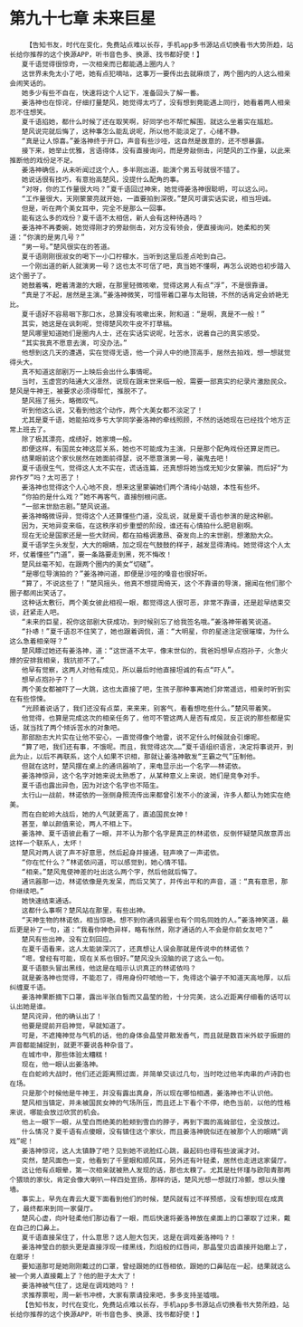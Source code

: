 # 第九十七章 未来巨星
        【告知书友，时代在变化，免费站点难以长存，手机app多书源站点切换看书大势所趋，站长给你推荐的这个换源APP，听书音色多、换源、找书都好使！】
       夏千语觉得很惊奇，一次相亲而已都能遇上圈内人？
       这世界未免太小了吧，她有点犯嘀咕，这事万一要传出去就麻烦了，两个圈内的人这么相亲会闹笑话的。
       她多少有些不自在，快速将这个人记下，准备回头了解一番。
       姜洛神也在惊诧，仔细打量楚风，她觉得太巧了，没有想到竟能遇上同行，她看着两人相亲忍不住想笑。
       夏千语掐她，都什么时候了还在取笑啊，好同学也不帮忙解围，就这么坐着实在尴尬。
       楚风说完就后悔了，这种事怎么能乱说呢，所以他不能淡定了，心绪不静。
       “真是让人惊喜。”姜洛神终于开口，声音有些沙哑，这自然是故意的，还不想暴露。
       接下来，她举止优雅，言语得体，没有直接询问，而是旁敲侧击，问楚风的工作量，以此来推断他的戏份足不足。
       姜洛神确信，从未听闻过这个人，多半刚出道，能演个男五号就很不错了。
       她说话很有技巧，有意抬高楚风，没提什么配角的事。
       “对呀，你的工作量很大吗？”夏千语回过神来，她觉得姜洛神很聪明，可以这么问。
       “工作量很大，天刚蒙蒙亮就开始，一直要拍到深夜。”楚风可谓实话实说，相当坦诚。
       但是，听在两个美女耳中，完全不是那么一回事。
       能有这么多的戏份？夏千语不太相信，新人会有这种待遇吗？
       姜洛神不再委婉，她觉得刚才的旁敲侧击，对方没有领会，便直接询问，她柔和的笑道：“你演的是男几号？”
       “男一号。”楚风很实在的答道。
       夏千语刚刚很淑女的喝下一小口柠檬水，当听到这里后差点呛到自己。
       一个刚出道的新人就演男一号？这也太不可信了吧，真当她不懂啊，再怎么说她也初步踏入这个圈子了。
       她鼓着嘴，瞪着清澈的大眼，在那里轻微咳嗽，觉得这男人有点“浮”，不是很靠谱。
       “真是了不起，居然是主演。”姜洛神微笑，可惜带着口罩与太阳镜，不然的话肯定会娇艳无比。
       夏千语好不容易咽下那口水，总算没有咳嗽出来，附和道：“是啊，真是不一般！”
       其实，她这是在讽刺呢，觉得楚风吹牛皮不打草稿。
       楚风哪里知道她们是圈内人士，还在实话实说呢，吐苦水，说着自己的真实感受。
       “其实我真不愿意去演，可没办法。”
       他想到这几天的遭遇，实在觉得无语，他一个异人中的绝顶高手，居然去拍戏，想一想就觉得头大。
       真不知道这部剧万一上映后会出什么事情呢。
       当时，玉虚宫的陆通大义凛然，说现在跟末世来临一般，需要一部真实的纪录片激励民众。楚风是牛神王，被要求必须得帮忙，推脱不了。
       楚风摇了摇头，略微叹气。
       听到他这么说，又看到他这个动作，两个大美女都不淡定了！
       尤其是夏千语，她能拍戏多亏大学同学姜洛神的牵线照顾，不然的话她现在已经找个地方正常上班去了。
       除了极其漂亮，成绩好，她家境一般。
       即便这样，有国民女神这层关系，她也不可能成为主演，只是那个配角戏份还算足而已。
       结果眼前这个家伙居然在她面前得瑟，说不愿意演男一号，骗鬼去吧！
       夏千语很生气，觉得这人太不实在，谎话连篇，还真想将她当成无知少女蒙骗，而后好“为非作歹”吗？太可恶了！
       姜洛神也觉得这个人心地不良，想来这里蒙骗她们两个清纯小姑娘，本性有些坏。
       “你拍的是什么戏？”她不再客气，直接刨根问底。
       “一部末世励志剧。”楚风说道。
       姜洛神略微讶异，觉得这个人还算懂些门道，没乱说，就是夏千语也参演的是这种剧。
       因为，天地异变来临，在这秩序初步重塑的阶段，谁还有心情拍什么肥皂剧啊。
       现在无论是国家还是一些大财阀，都在拍格调激昂、奋发向上的末世剧，想激励大众。
       夏千语学生头发型，大大的眼睛，加之现在气鼓鼓的样子，越发显得清纯。她觉得这个人太坏，仗着懂些“门道”，要一条路要走到黑，死不悔改！
       楚风丝毫不知，在跟两个圈内的美女“切磋”。
       “是哪位导演拍的？”姜洛神问道，即便是沙哑的嗓音也很好听。
       “算了，不说这些了！”楚风摇头，他真不想提周倚天，这个不靠谱的导演，据闻在他们那个圈子都闹出笑话了。
       这种话太敷衍，两个美女彼此相视一眼，都觉得这人很可恶，非常不靠谱，还是趁早结束交谈，赶紧走人吧。
       “未来的巨星，祝你这部剧大获成功，到时候别忘了给我签名哦。”姜洛神带着笑说道。
       “扑哧！”夏千语忍不住笑了，她也跟着调侃，道：“大明星，你的星途注定很璀璨，为什么这么急着相亲呀？”
       楚风瞟过她还有姜洛神，道：“这世道不太平，像末世似的，我爸妈想早点抱孙子，火急火燎的安排我相亲，我抗拒不了。”
       他早有觉察，这两人对他有成见，所以最后时他直接坦诚的有点“吓人”。
       想早点抱孙子？！
       两个美女都被吓了一大跳，这也太直接了吧，生孩子那种事离她们非常遥远，相亲时听到实在有些惊悚。
       “光顾着说话了，我们还没有点菜，来来来，别客气，看看想吃些什么。”楚风带着笑。
       他觉得，也算是完成这次的相亲任务了，他可不管这两人是否有成见，反正说的那些都是实话，就当找了两个倾诉苦水的对象吧。
       那部励志大片实在让他不安心，一直觉得像个地雷，说不定什么时候就会引爆呢。
       “算了吧，我们还有事，不饿呢。而且，我觉得这次……”夏千语组织语言，决定将事说开，到此为止，以后不再联系，这个人如果不识相，那就让姜洛神散发“王霸之气”压制他。
       但就在这时，楚风摆在桌上的通讯器响了，来电显示出一个名字——林诺依。
       姜洛神惊异，这个名字对她来说太熟悉了，从某种意义上来说，她们是竞争对手。
       夏千语也露出异色，因为对这个名字也不陌生。
       太行山一战前，林诺依的一张侧身照流传出来都曾引发不小的波澜，许多人都认为她实在绝美。
       而在白蛇岭大战后，她的人气就更高了，直追国民女神！
       甚至，单以颜值来论，两人不相上下。
       姜洛神、夏千语彼此看了一眼，并不认为那个名字是真正的林诺依，反倒怀疑楚风故意弄出这样一个联系人，太坏！
       楚风对两人说了声不好意思，然后起身并接通，轻声唤了一声诺依。
       “你在忙什么？”林诺依问道，可以感觉到，她心情不错。
       “相亲。”楚风鬼使神差的吐出这么两个字，然后他就后悔了。
       通讯器那一边，林诺依像是先发呆，而后又笑了，并传出平和的声音，道：“真有意思，那你继续吧。”
       她快速结束通话。
       这都什么事啊？楚风站在那里，有些出神。
       “天神生物的林诺依，相当惊艳。想不到你通讯器里也有个同名同姓的人。”姜洛神笑道，最后更是补了一句，道：“我看你神色异样，略有怅然，刚才通话的人不会是你前女友吧？”
       楚风有些出神，没有立刻回应。
       在夏千语看来，这人太能装深沉了，还真想让人误会那就是传说中的林诺依？
       “嗯，曾经有可能，现在关系也很好。”楚风没头没脑的说了这么一句。
       夏千语额头冒出黑线，他这是在暗示认识真正的林诺依吗？
       就是姜洛神也觉得，不能忍了，得用身份吓唬他一下，免得这个骗子不知道天高地厚，以后纠缠夏千语。
       姜洛神果断摘下口罩，露出半张白皙而又晶莹的脸，十分完美，这么近距离仔细看的话可以认出她是谁。
       楚风诧异，他的确认出了！
       他要是提前开启神觉，早就知道了。
       可是，不遮掩神觉与气机的话，他的身体会晶莹并散发香气，而且就是数百米外蚊子振翅的声音都能捕捉到，就更不要说各种杂音了。
       在城市中，那些体验太糟糕！
       现在，他一眼认出姜洛神。
       在白蛇岭大战时，他们还近距离照过面，并简单交谈过几句，当时吃过他羊肉串的卢诗韵也在场。
       只是那个时候他是牛神王，并没有露出真身，所以现在哪怕相遇，姜洛神也不认识他。
       楚风相当镇定，并未被国民女神的气场所压，而且还上下看个不停，绝色当前，以他的性格来说，哪能会放过欣赏的机会。
       他上一眼下一眼，从莹白而绝美的脸颊到雪白的脖子，再到下面的高耸部位，全没放过。
       什么情况？夏千语有点傻眼，没有镇住这个家伙，而且姜洛神貌似还在被那个人的眼睛“调戏”呢！
       姜洛神惊诧，这人太镇静了吧？见到她不说脸红心跳，最起码也得有些波澜才对。
       突然，楚风面色一变，他看到了千里眼和顺风耳，另外还有叶轻柔，居然也走进这家餐厅。
       这让他有点眼晕，第一次相亲就被熟人发现的话，那也太糗了。尤其是杜怀瑾与欧阳青那两个猥琐的家伙，肯定会像大喇叭一样四处宣扬，那样的话，楚风光想一想就打冷颤，想以头撞墙。
       事实上，早先在青云大夏下面看到他们的时候，楚风就有过不祥预感，没有想到现在成真了，最终都来到同一家餐厅。
       楚风心虚，向叶轻柔他们那边看了一眼，而后快速将姜洛神放在桌面上的口罩取了过来，戴在自己的口鼻上。
       夏千语直接呆住了，什么意思？这人胆大包天，这是在调戏姜洛神吗？！
       姜洛神莹白的额头更是直接浮现一缕黑线，烈焰般的红唇间，那晶莹贝齿直接开始磨上了，在磨牙！
       要知道那可是她刚刚戴过的口罩，曾经跟她的红唇相依，跟她的口鼻贴在一起，结果就这么被一个男人直接戴上了？他的胆子太大了！
       姜洛神被气住了，这是在调戏她吗？！
       求推荐票啦，周一新书冲榜，大家有票请投来吧，多多支持圣墟哦。
       【告知书友，时代在变化，免费站点难以长存，手机app多书源站点切换看书大势所趋，站长给你推荐的这个换源APP，听书音色多、换源、找书都好使！】